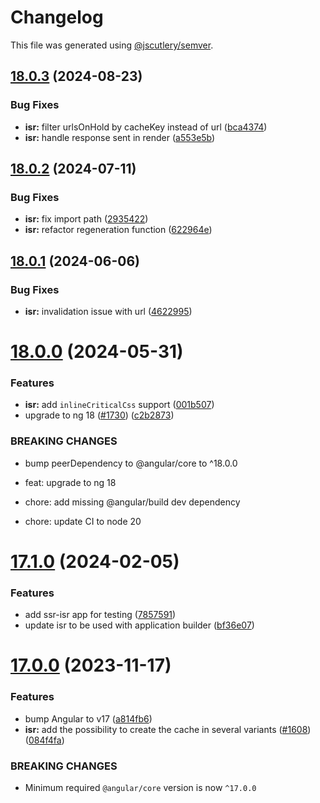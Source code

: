 # Changelog

This file was generated using [@jscutlery/semver](https://github.com/jscutlery/semver).

## [18.0.3](https://github.com/rx-angular/rx-angular/compare/isr@18.0.2...isr@18.0.3) (2024-08-23)


### Bug Fixes

* **isr:** filter urlsOnHold by cacheKey instead of url ([bca4374](https://github.com/rx-angular/rx-angular/commit/bca4374d19dc7c26a57cc431ffc1644ec9a54830))
* **isr:** handle response sent in render ([a553e5b](https://github.com/rx-angular/rx-angular/commit/a553e5bd1dd552f1a4193b35ae418da9eda5d90f))



## [18.0.2](https://github.com/rx-angular/rx-angular/compare/isr@18.0.1...isr@18.0.2) (2024-07-11)


### Bug Fixes

* **isr:** fix import path ([2935422](https://github.com/rx-angular/rx-angular/commit/29354220cf6b0f1c758903288f9aa84c2bda2a2e))
* **isr:** refactor regeneration function ([622964e](https://github.com/rx-angular/rx-angular/commit/622964ecf5ac3f747b3de7999b65bd6bccc24942))



## [18.0.1](https://github.com/rx-angular/rx-angular/compare/isr@18.0.0...isr@18.0.1) (2024-06-06)


### Bug Fixes

* **isr:** invalidation issue with url ([4622995](https://github.com/rx-angular/rx-angular/commit/4622995fd1eadd0940b6578de370d9c8a92a3b75))



# [18.0.0](https://github.com/rx-angular/rx-angular/compare/isr@17.1.0...isr@18.0.0) (2024-05-31)


### Features

* **isr:** add `inlineCriticalCss` support ([001b507](https://github.com/rx-angular/rx-angular/commit/001b507f5a2463698312afcad87fa612735e6825))
* upgrade to ng 18 ([#1730](https://github.com/rx-angular/rx-angular/issues/1730)) ([c2b2873](https://github.com/rx-angular/rx-angular/commit/c2b2873f9f1a5bdf06a751226f65ea9149afadcf))


### BREAKING CHANGES

* bump peerDependency to @angular/core to ^18.0.0

* feat: upgrade to ng 18

* chore: add missing @angular/build dev dependency

* chore: update CI to node 20



# [17.1.0](https://github.com/rx-angular/rx-angular/compare/isr@17.0.0...isr@17.1.0) (2024-02-05)


### Features

* add ssr-isr app for testing ([7857591](https://github.com/rx-angular/rx-angular/commit/7857591719c3237cf8988ca1bdf3356d86594230))
* update isr to be used with application builder ([bf36e07](https://github.com/rx-angular/rx-angular/commit/bf36e0707d409e9331cc44f5545854e81cd441af))



# [17.0.0](https://github.com/rx-angular/rx-angular/compare/isr@16.0.0...isr@17.0.0) (2023-11-17)


### Features

* bump Angular to v17 ([a814fb6](https://github.com/rx-angular/rx-angular/commit/a814fb66d396410e695e47a72e499a6d1cca213a))
* **isr:** add the possibility to create the cache in several variants ([#1608](https://github.com/rx-angular/rx-angular/issues/1608)) ([084f4fa](https://github.com/rx-angular/rx-angular/commit/084f4fa1f503054d9efb714b980f08f55530b09b))


### BREAKING CHANGES

* Minimum required `@angular/core` version is now `^17.0.0`
